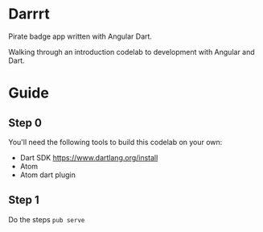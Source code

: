 # Darrrt
Pirate badge app written with Angular Dart.

Walking through an introduction codelab to development with Angular and Dart.

# Guide
## Step 0
You'll need the following tools to build this codelab on your own:
 - Dart SDK https://www.dartlang.org/install
 - Atom
 - Atom dart plugin

## Step 1
Do the steps
`pub serve`
